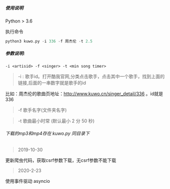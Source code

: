 ##### 使用说明
Python > 3.6

执行命令
```python
python3 kuwo.py -i 336 -f 周杰伦 -t 2.5
```

##### 参数说明:
`-i <artisid> -f <singer> -t <min song timer>`

> -i : 歌手id。打开酷我官网,分类点击歌手，点击其中一个歌手，找到上面的链接,后面的一串数字就是歌手的id

比如：周杰伦的歌曲页地址：http://www.kuwo.cn/singer_detail/336 。id就是 336

> -f  歌手名字(文件夹名字)

> -t 歌曲最小时常 (默认最小 2 分 50 秒) 

###### 下载的mp3和mp4存在 kuwo.py 同目录下



> 2019-10-30

更新爬虫代码，获取csrf参数下载，无csrf参数不能下载

> 2020-2-23

使用事件驱动 asyncio 


